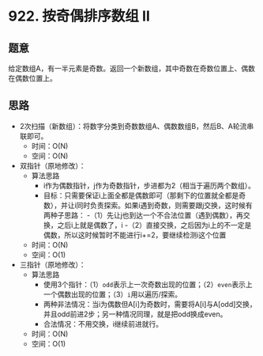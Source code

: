 # 922. 按奇偶排序数组 II

## 题意

给定数组A，有一半元素是奇数。返回一个新数组，其中奇数在奇数位置上、偶数在偶数位置上。

## 思路

- 2次扫描（新数组）：将数字分类到奇数数组A、偶数数组B，然后B、A轮流串联即可。
  - 时间：O(N)
  - 空间：O(N)
- 双指针（原地修改）：
  - 算法思路
    - i作为偶数指针，j作为奇数指针，步进都为2（相当于遍历两个数组）。
    - 目标：只需要保证i上面全都是偶数即可（那剩下的位置就全都是奇数），并让i同时负责探索。如果i遇到奇数，则需要跟j交换，这时候有两种子思路：
      -（1）先让j也到达一个不合法位置（遇到偶数），再交换，之后i上就是偶数了，i
      -（2）直接交换，之后因为i上的不一定是偶数，所以这时候暂时不能进行i+=2，要继续检测i这个位置
  - 时间：O(N)
  - 空间：O(1)
- 三指针（原地修改）：
  - 算法思路
    - 使用3个指针：（1）`odd`表示上一次奇数出现的位置；（2）`even`表示上一个偶数出现的位置；（3）`i`用以遍历/探索。
    - 两种非法情况：当i为偶数但A[i]为奇数时，需要将A[i]与A[odd]交换，并且odd前进2步；另一种情况同理，就是把odd换成even。
    - 合法情况：不用交换，i继续前进就行。
  - 时间：O(N)
  - 空间：O(1)
